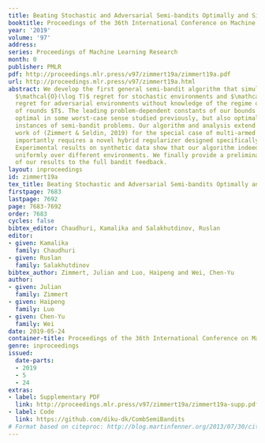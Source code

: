 ```yaml
---
title: Beating Stochastic and Adversarial Semi-bandits Optimally and Simultaneously
booktitle: Proceedings of the 36th International Conference on Machine Learning
year: '2019'
volume: '97'
address: 
series: Proceedings of Machine Learning Research
month: 0
publisher: PMLR
pdf: http://proceedings.mlr.press/v97/zimmert19a/zimmert19a.pdf
url: http://proceedings.mlr.press/v97/zimmert19a.html
abstract: We develop the first general semi-bandit algorithm that simultaneously achieves
  $\mathcal{O}(\log T)$ regret for stochastic environments and $\mathcal{O}(\sqrt{T})$
  regret for adversarial environments without knowledge of the regime or the number
  of rounds $T$. The leading problem-dependent constants of our bounds are not only
  optimal in some worst-case sense studied previously, but also optimal for two concrete
  instances of semi-bandit problems. Our algorithm and analysis extend the recent
  work of (Zimmert & Seldin, 2019) for the special case of multi-armed bandits, but
  importantly requires a novel hybrid regularizer designed specifically for semi-bandit.
  Experimental results on synthetic data show that our algorithm indeed performs well
  uniformly over different environments. We finally provide a preliminary extension
  of our results to the full bandit feedback.
layout: inproceedings
id: zimmert19a
tex_title: Beating Stochastic and Adversarial Semi-bandits Optimally and Simultaneously
firstpage: 7683
lastpage: 7692
page: 7683-7692
order: 7683
cycles: false
bibtex_editor: Chaudhuri, Kamalika and Salakhutdinov, Ruslan
editor:
- given: Kamalika
  family: Chaudhuri
- given: Ruslan
  family: Salakhutdinov
bibtex_author: Zimmert, Julian and Luo, Haipeng and Wei, Chen-Yu
author:
- given: Julian
  family: Zimmert
- given: Haipeng
  family: Luo
- given: Chen-Yu
  family: Wei
date: 2019-05-24
container-title: Proceedings of the 36th International Conference on Machine Learning
genre: inproceedings
issued:
  date-parts:
  - 2019
  - 5
  - 24
extras:
- label: Supplementary PDF
  link: http://proceedings.mlr.press/v97/zimmert19a/zimmert19a-supp.pdf
- label: Code
  link: https://github.com/diku-dk/CombSemiBandits
# Format based on citeproc: http://blog.martinfenner.org/2013/07/30/citeproc-yaml-for-bibliographies/
---
```

